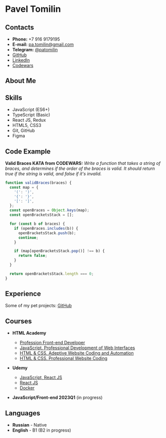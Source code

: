 # Pavel Tomilin

## Contacts

- **Phone:** +7 916 9179195
- **E-mail:** pa.tomilin@gmail.com
- **Telegram:** [@patomilin](https://t.me/patomilin)
- [GitHub](https://github.com/Paavveel)
- [LinkedIn](https://www.linkedin.com/in/pavel-tomilin/)
- [Codewars](https://www.codewars.com/users/Paavveel)

## **About Me**

## **Skills**

- JavaScript (ES6+)
- TypeScript (Basic)
- React JS, Redux
- HTML5, CSS3
- Git, GitHub
- Figma

## **Code Example**

**Valid Braces KATA from CODEWARS:**
_Write a function that takes a string of braces, and determines if the order of the braces is valid. It should return true if the string is valid, and false if it's invalid._

```javascript
function validBraces(braces) {
  const map = {
    '(': ')',
    '{': '}',
    '[': ']',
  };
  const openBraces = Object.keys(map);
  const openBracketsStack = [];

  for (const b of braces) {
    if (openBraces.includes(b)) {
      openBracketsStack.push(b);
      continue;
    }

    if (map[openBracketsStack.pop()] !== b) {
      return false;
    }
  }

  return openBracketsStack.length === 0;
}
```

## **Experience**

Some of my pet projects: [GitHub](https://github.com/Paavveel/hacker-news)

## **Courses**

- **HTML Academy**

  - [Profession Front-end Developer](https://assets.htmlacademy.ru/certificates/profession/15/1295561.pdf)
  - [JavaScript. Professional Development of Web Interfaces](https://assets.htmlacademy.ru/certificates/intensive/173/1295561.pdf)
  - [HTML & CSS. Adeptive Website Coding and Automation](https://assets.htmlacademy.ru/certificates/intensive/161/1295561.pdf)
  - [HTML & CSS. Professional Website Coding](https://assets.htmlacademy.ru/certificates/intensive/159/1295561.pdf)

- **Udemy**

  - [JavaScript, React JS](https://www.udemy.com/course/javascript_full/)
  - [React JS](https://www.udemy.com/course/react-from-scratch/)
  - [Docker](https://www.udemy.com/course/docker-ru/)

- **JavaScript/Front-end 2023Q1** (in progress)

## **Languages**

- **Russian** - Native
- **English** - B1 (B2 in progress)
